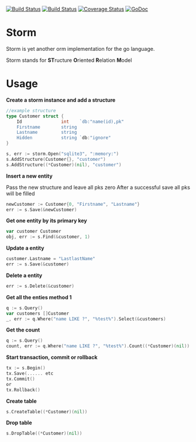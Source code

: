 [![Build Status](https://drone.io/github.com/mbict/storm/status.png)](https://drone.io/github.com/mbict/storm/latest)
[![Build Status](https://travis-ci.org/mbict/storm.png?branch=master)](https://travis-ci.org/mbict/storm)
[![Coverage Status](https://coveralls.io/repos/mbict/storm/badge.png)](https://coveralls.io/r/mbict/storm)
[![GoDoc](https://godoc.org/github.com/mbict/storm?status.png)](http://godoc.org/github.com/mbict/storm)

Storm 
=====

Storm is yet another orm implementation for the go language.

Storm stands for **ST**ructure **O**riented **R**elation **M**odel

Usage
=====

**Create a storm instance and add a structure**
```GO
//example structure
type Customer struct {
	Id               int    `db:"name(id),pk"
	Firstname	     string 
	Lastname	     string
	Hidden           string `db:"ignore"
}

s, err := storm.Open("sqlite3", ":memory:")
s.AddStructure(Customer{}, "customer")
s.AddStructure((*Customer)(nil), "customer")
```

**Insert a new entity**

Pass the new structure and leave all pks zero
After a successful save all pks will be filled
```GO
newCustomer := Customer{0, "Firstname", "Lastname"}
err := s.Save(&newCustomer)
```

**Get one entity by its primary key**
```GO
var customer Customer
obj, err := s.Find(&customer, 1)
```

**Update a entity**
```GO
customer.Lastname = "LastlastName"
err := s.Save(&customer)
```

**Delete a entity**
```GO
err := s.Delete(&customer)
```

**Get all the enties method 1**
```GO
q := s.Query()
var customers []Customer
_, err := q.Where("name LIKE ?", "%test%").Select(&customers)
```



**Get the count**
```GO
q := s.Query()
count, err := q.Where("name LIKE ?", "%test%").Count((*Customer)(nil))
```


**Start transaction, commit or rollback**
```GO
tx := s.Begin()
tx.Save(...... etc
tx.Commit()
or
tx.Rollback()
```


**Create table**
```GO
s.CreateTable((*Customer)(nil))
```


**Drop table**
```GO
s.DropTable((*Customer)(nil))
```
